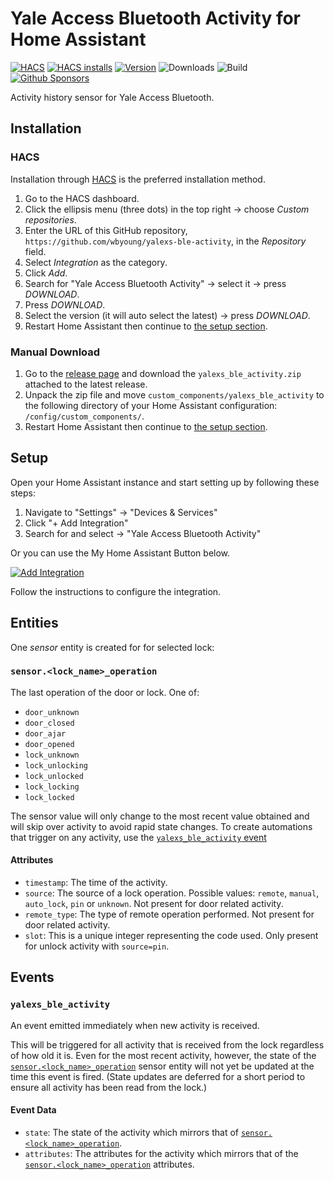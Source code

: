 # Yale Access Bluetooth Activity for Home Assistant

[![HACS](https://img.shields.io/badge/custom-grey?logo=homeassistantcommunitystore&logoColor=white)][hacs-repo]
[![HACS installs](https://img.shields.io/github/downloads/wbyoung/yalexs-ble-activity/latest/total?label=installs&color=blue)][hacs-repo]
[![Version](https://img.shields.io/github/v/release/wbyoung/yalexs-ble-activity)][releases]
![Downloads](https://img.shields.io/github/downloads/wbyoung/yalexs-ble-activity/total)
![Build](https://img.shields.io/github/actions/workflow/status/wbyoung/yalexs-ble-activity/pytest.yml)
[![Github Sponsors](https://img.shields.io/badge/GitHub%20Sponsors-grey?&logo=GitHub-Sponsors&logoColor=EA4AAA)][gh-sponsors]

Activity history sensor for Yale Access Bluetooth.

## Installation

### HACS

Installation through [HACS][hacs] is the preferred installation method.

1. Go to the HACS dashboard.
1. Click the ellipsis menu (three dots) in the top right &rarr; choose _Custom repositories_.
1. Enter the URL of this GitHub repository,
   `https://github.com/wbyoung/yalexs-ble-activity`, in the _Repository_ field.
1. Select _Integration_ as the category.
1. Click _Add_.
1. Search for "Yale Access Bluetooth Activity" &rarr; select it &rarr; press _DOWNLOAD_.
1. Press _DOWNLOAD_.
1. Select the version (it will auto select the latest) &rarr; press _DOWNLOAD_.
1. Restart Home Assistant then continue to [the setup section](#setup).

### Manual Download

1. Go to the [release page][releases] and download the `yalexs_ble_activity.zip` attached
   to the latest release.
1. Unpack the zip file and move `custom_components/yalexs_ble_activity` to the following
   directory of your Home Assistant configuration: `/config/custom_components/`.
1. Restart Home Assistant then continue to [the setup section](#setup).

## Setup

Open your Home Assistant instance and start setting up by following these steps:

1. Navigate to "Settings" &rarr; "Devices & Services"
1. Click "+ Add Integration"
1. Search for and select &rarr; "Yale Access Bluetooth Activity"

Or you can use the My Home Assistant Button below.

[![Add Integration](https://my.home-assistant.io/badges/config_flow_start.svg)][config-flow-start]

Follow the instructions to configure the integration.

## Entities

One _sensor_ entity is created for for selected lock:

### `sensor.<lock_name>_operation`

The last operation of the door or lock. One of:

- `door_unknown`
- `door_closed`
- `door_ajar`
- `door_opened`
- `lock_unknown`
- `lock_unlocking`
- `lock_unlocked`
- `lock_locking`
- `lock_locked`

The sensor value will only change to the most recent value obtained and will skip over activity to avoid rapid state changes. To create automations that trigger on any activity, use the [`yalexs_ble_activity` event](#yalexs_ble_activity)

#### Attributes

- `timestamp`: The time of the activity.
- `source`: The source of a lock operation. Possible values: `remote`, `manual`, `auto_lock`, `pin` or `unknown`. Not present for door related activity.
- `remote_type`: The type of remote operation performed. Not present for door related activity.
- `slot`: This is a unique integer representing the code used. Only present for unlock activity with `source=pin`.

## Events

### `yalexs_ble_activity`

An event emitted immediately when new activity is received.

This will be triggered for all activity that is received from the lock regardless of how old it is. Even for the most recent activity, however, the state of the [`sensor.<lock_name>_operation`](#sensorlock_name_operation) sensor entity will not yet be updated at the time this event is fired. (State updates are deferred for a short period to ensure all activity has been read from the lock.)

#### Event Data

- `state`: The state of the activity which mirrors that of [`sensor.<lock_name>_operation`](#sensorlock_name_operation).
- `attributes`: The attributes for the activity which mirrors that of the [`sensor.<lock_name>_operation`](#sensorlock_name_operation) attributes.

[config-flow-start]: https://my.home-assistant.io/redirect/config_flow_start/?domain=yalexs_ble_activity
[hacs]: https://hacs.xyz/
[hacs-repo]: https://github.com/hacs/integration
[hacs-badge]: https://my.home-assistant.io/badges/hacs_repository.svg
[hacs-open]: https://my.home-assistant.io/redirect/hacs_repository/?owner=wbyoung&repository=yalexs-ble-activity&category=integration
[releases]: https://github.com/wbyoung/yalexs-ble-activity/releases
[gh-sponsors]: https://github.com/sponsors/wbyoung

